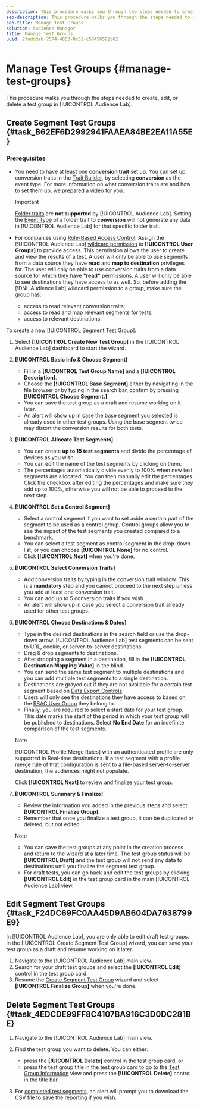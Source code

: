 ```yaml
---
description: This procedure walks you through the steps needed to create, edit, or delete a test group in Audience Lab
seo-description: This procedure walks you through the steps needed to create, edit, or delete a test group in Audience Lab
seo-title: Manage Test Groups
solution: Audience Manager
title: Manage Test Groups
uuid: 2fadddeb-7574-4853-8c52-c58456582c62
---
```


# Manage Test Groups {#manage-test-groups}

This procedure walks you through the steps needed to create, edit, or delete a test group in [!UICONTROL Audience Lab].

## Create Segment Test Groups {#task_B62EF6D2992941FAAEA84BE2EA11A55E}

### Prerequisites

<!-- create-test-group.xml -->

* You need to have at least one **conversion trait** set up. You can set up conversion traits in the [Trait Builder](../../features/traits/create-onboarded-rule-based-traits.md), by selecting **conversion** as the event type. For more information on what conversion traits are and how to set them up, we prepared a [video](https://helpx.adobe.com/audience-manager/kt/using/creating-conversion-traits-feature-video-use.html) for you.

  >[!IMPORTANT]
  >
  >[Folder traits](../../features/traits/about-folder-traits.md#concept_D68F33E7F99243CEB9D11D354ECB53AD) are **not supported** by [!UICONTROL Audience Lab]. Setting the [Event Type](../../features/traits/create-onboarded-rule-based-traits.md) of a folder trait to **conversion** will not generate any data in [!UICONTROL Audience Lab] for that specific folder trait.

* For companies using [Role-Based Access Control](../../features/administration/administration-overview.md#concept_A606A162611E4256BB80F60715282296): Assign the [!UICONTROL Audience Lab] [wildcard permission](../../features/administration/administration-overview.md#concept_29BA0C02C1864F3BBB1D322F8A400A2D) to **[!UICONTROL User Groups]** to provide access. This permission allows the user to create and view the results of a test. A user will only be able to use segments from a data source they have **read** and **map to destination** privileges for. The user will only be able to use conversion traits from a data source for which they have **"read"** permissions. A user will only be able to see destinations they have access to as well. So, before adding the [!DNL Audience Lab] wildcard permission to a group, make sure the group has:
  * access to read relevant conversion traits;
  * access to read and map relevant segments for tests;
  * access to relevant destinations.
  
To create a new [!UICONTROL Segment Test Group]:

1. Select **[!UICONTROL Create New Test Group]** in the [!UICONTROL Audience Lab] dashboard to start the wizard.
1. **[!UICONTROL Basic Info & Choose Segment]**

    * Fill in a **[!UICONTROL Test Group Name]** and a **[!UICONTROL Description]**.
    * Choose the **[!UICONTROL Base Segment]** either by navigating in the file browser or by typing in the search bar, confirm by pressing **[!UICONTROL Choose Segment.]**
    * You can save the test group as a draft and resume working on it later.
    * An alert will show up in case the base segment you selected is already used in other test groups. Using the base segment twice may distort the conversion results for both tests.

1. **[!UICONTROL Allocate Test Segments]**

    * You can create **up to 15 test segments** and divide the percentage of devices as you wish.
    * You can edit the name of the test segments by clicking on them.
    * The percentages automatically divide evenly to 100% when new test segments are allocated. You can then manually edit the percentages. Click the checkbox after editing the percentages and make sure they add up to 100%, otherwise you will not be able to proceed to the next step.

1. **[!UICONTROL Set a Control Segment]**

    * Select a control segment if you want to set aside a certain part of the segment to be used as a control group. Control groups allow you to see the impact of the test segments you created compared to a benchmark.
    * You can select a test segment as control segment in the drop-down list, or you can choose **[!UICONTROL None]** for no control.
    * Click **[!UICONTROL Next]** when you're done.

1. **[!UICONTROL Select Conversion Traits]**

    * Add conversion traits by typing in the conversion trait window. This is a **mandatory** step and you cannot proceed to the next step unless you add at least one conversion trait.
    * You can add up to 5 conversion traits if you wish.
    * An alert will show up in case you select a conversion trait already used for other test groups.

1. **[!UICONTROL Choose Destinations & Dates]**

    * Type in the desired destinations in the search field or use the drop-down arrow. [!UICONTROL Audience Lab] test segments can be sent to URL, cookie, or server-to-server destinations.
    * Drag & drop segments to destinations.
    * After dropping a segment in a destination, fill in the **[!UICONTROL Destination Mapping Value]** in the blind.
    * You can send the same test segment to multiple destinations and you can add multiple test segments to a single destination.
    * Destinations are grayed out if they are not available for a certain test segment based on [Data Export Controls](../../features/data-export-controls.md#concept_155AAFBA7D804467B6F8279D26C9D05C).
    * Users will only see the destinations they have access to based on the [RBAC User Group](../../features/administration/administration-overview.md#concept_A606A162611E4256BB80F60715282296) they belong to.
    * Finally, you are required to select a start date for your test group. This date marks the start of the period in which your test group will be published to destinations. Select **No End Date** for an indefinite comparison of the test segments.

   >[!NOTE]
   >
   >[!UICONTROL Profile Merge Rules] with an authenticated profile are only supported in Real-time destinations. If a test segment with a profile merge rule of that configuration is sent to a file-based server-to-server destination, the audiences might not populate.

   Click **[!UICONTROL Next]** to review and finalize your test group.

1. **[!UICONTROL Summary & Finalize]**

    * Review the information you added in the previous steps and select **[!UICONTROL Finalize Group]**.
    * Remember that once you finalize a test group, it can be duplicated or deleted, but not edited.

   >[!NOTE]
   >* You can save the test groups at any point in the creation process and return to the wizard at a later time. The test group status will be **[!UICONTROL Draft]** and the test group will not send any data to destinations until you finalize the segment test group.
   >* For draft tests, you can go back and edit the test groups by clicking **[!UICONTROL Edit]** in the test group card in the main [!UICONTROL Audience Lab] view.

## Edit Segment Test Groups {#task_F24DC69FC0AA45D9AB604DA7638799E9}

In [!UICONTROL Audience Lab], you are only able to edit draft test groups. In the [!UICONTROL Create Segment Test Group] wizard, you can save your test group as a draft and resume working on it later.

1. Navigate to the [!UICONTROL Audience Lab] main view.
2. Search for your draft test groups and select the **[!UICONTROL Edit]** control in the test group card.
3. Resume the [Create Segment Test Group](../../features/audience-lab/audience-lab-manage-test-groups.md#task_B62EF6D2992941FAAEA84BE2EA11A55E) wizard and select **[!UICONTROL Finalize Group]** when you're done.

## Delete Segment Test Groups {#task_4EDCDE99FF8C4107BA916C3D0DC281BE}

1. Navigate to the [!UICONTROL Audience Lab] main view.
1. Find the test group you want to delete. You can either:

    * press the **[!UICONTROL Delete]** control in the test group card, or
    * press the test group title in the test group card to go to the [Test Group Information](../../features/audience-lab/audience-lab-information-view.md#concept_C8A8844639CE41E9AE9D6886D829B8E0) view and press the **[!UICONTROL Delete]** control in the title bar.

1. For [completed test segments](../../features/audience-lab/audience-lab.md#section_4A6E6FC7095B4F13A8CEC8E2EBC01EBF), an alert will prompt you to download the CSV file to save the reporting if you wish.
